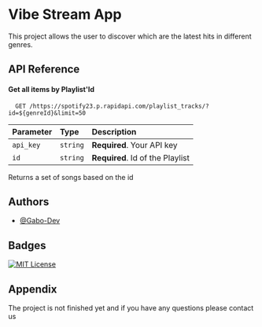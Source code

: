 
# Vibe Stream App
This project allows the user to discover which are the latest hits in different genres.


## API Reference

#### Get all items by Playlist'Id

```http
  GET /https://spotify23.p.rapidapi.com/playlist_tracks/?id=${genreId}&limit=50
```

| Parameter | Type     | Description                |
| :-------- | :------- | :------------------------- |
| `api_key` | `string` | **Required**. Your API key |
| `id` | `string` | **Required**. Id of the Playlist|

Returns a set of songs based on the id



## Authors

- [@Gabo-Dev](https://www.github.com/Gabo-Dev)


## Badges



[![MIT License](https://img.shields.io/badge/License-MIT-green.svg)](https://choosealicense.com/licenses/mit/)

## Appendix
The project is not finished yet and if you have any questions please contact us

